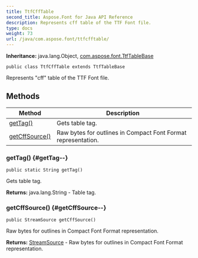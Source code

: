 ```yaml
---
title: TtfCffTable
second_title: Aspose.Font for Java API Reference
description: Represents cff table of the TTF Font file.
type: docs
weight: 73
url: /java/com.aspose.font/ttfcfftable/
---
```

**Inheritance:**
java.lang.Object, [com.aspose.font.TtfTableBase](../../com.aspose.font/ttftablebase)
```
public class TtfCffTable extends TtfTableBase
```

Represents "cff" table of the TTF Font file.
## Methods

| Method | Description |
| --- | --- |
| [getTag()](#getTag--) | Gets table tag. |
| [getCffSource()](#getCffSource--) | Raw bytes for outlines in Compact Font Format representation. |
### getTag() {#getTag--}
```
public static String getTag()
```


Gets table tag.

**Returns:**
java.lang.String - Table tag.
### getCffSource() {#getCffSource--}
```
public StreamSource getCffSource()
```


Raw bytes for outlines in Compact Font Format representation.

**Returns:**
[StreamSource](../../com.aspose.font/streamsource) - Raw bytes for outlines in Compact Font Format representation.
